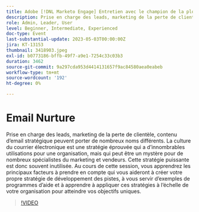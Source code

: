 ```yaml
---
title: Adobe [!DNL Marketo Engage] Entretien avec le champion de la plongée profonde
description: Prise en charge des leads, marketing de la perte de clientèle, contenu d’email stratégique peuvent porter de nombreux noms différents. La culture du courrier électronique est une stratégie éprouvée qui a d’innombrables utilisations pour une organisation, mais qui peut être un mystère pour de nombreux spécialistes du marketing et vendeurs. Cette stratégie puissante est donc souvent inutilisée. Au cours de cette session, vous apprendrez les principaux facteurs à prendre en compte qui vous aideront à créer votre propre stratégie de développement des pistes, à vous servir d’exemples de programmes d’aide et à apprendre à appliquer ces stratégies à l’échelle de votre organisation pour atteindre vos objectifs uniques.
role: Admin, Leader, User
level: Beginner, Intermediate, Experienced
doc-type: Event
last-substantial-update: 2023-05-03T00:00:00Z
jira: KT-13153
thumbnail: 3418903.jpeg
exl-id: b0773186-bffb-49f7-a9e1-7254c33c03b3
duration: 3462
source-git-commit: 9a297cda953d4414131657f9ac84580aea0eabeb
workflow-type: tm+mt
source-wordcount: '192'
ht-degree: 0%

---
```


# Email Nurture

Prise en charge des leads, marketing de la perte de clientèle, contenu d’email stratégique peuvent porter de nombreux noms différents. La culture du courrier électronique est une stratégie éprouvée qui a d’innombrables utilisations pour une organisation, mais qui peut être un mystère pour de nombreux spécialistes du marketing et vendeurs. Cette stratégie puissante est donc souvent inutilisée. Au cours de cette session, vous apprendrez les principaux facteurs à prendre en compte qui vous aideront à créer votre propre stratégie de développement des pistes, à vous servir d’exemples de programmes d’aide et à apprendre à appliquer ces stratégies à l’échelle de votre organisation pour atteindre vos objectifs uniques.

>[!VIDEO](https://video.tv.adobe.com/v/3418903/?learn=on)
